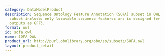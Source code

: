 ```yaml
---
category: DataModelProduct
description: Sequence Ontology Feature Annotation (SOFA) subset in OWL format. This
  subset includes only locatable sequence features and is designed for use in such
  outputs as GFF3.
format: owl
id: sofa.owl
name: SOFA OWL
product_url: http://purl.obolibrary.org/obo/so/subsets/SOFA.owl
layout: product_detail
---
```

